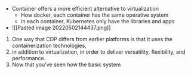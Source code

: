 - Container offers a more efficient alternative to virtualization
	- How docker, each container has the same operative system
	- in each container, Kubernetes only have the libraries and apps 
- ![[Pasted image 20220502144437.png]]
  
1.  One way that CDP differs from earlier platforms is that it uses the containerization technologies,
2.  in addition to virtualization, in order to deliver versatility, flexibility, and performance.
3.  Now that you’ve seen how the basic system